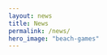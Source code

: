 ```yaml
---
layout: news
title: News
permalink: /news/
hero_image: "beach-games"
---
```


<!--- This child document initializes the page in Jekyll. -->